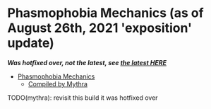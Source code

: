 # Phasmophobia Mechanics (as of August 26th, 2021 'exposition' update)

***Was hotfixed over, not the latest, see [the latest HERE](../b7257382/README.md)***

- [Phasmophobia Mechanics](#phasmophobia-mechanics)
  - [Compiled by Mythra](#)

TODO(mythra): revisit this build it was hotfixed over